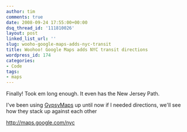 ```yaml
---
author: tim
comments: true
date: 2008-09-24 17:55:00+00:00
dsq_thread_id: '111810026'
layout: post
linked_list_url: ''
slug: wooho-google-maps-adds-nyc-transit
title: Woohoo! Google Maps adds NYC transit directions
wordpress_id: 174
categories:
- Code
tags:
- maps
---
```


Finally! Took em long enough. It even has the New Jersey Path.  
  
I've been using [GypsyMaps](http://www.gypsymaps.com/) up until now if I
needed directions, we'll see how they stack up against each other  
  
<http://maps.google.com/nyc>


